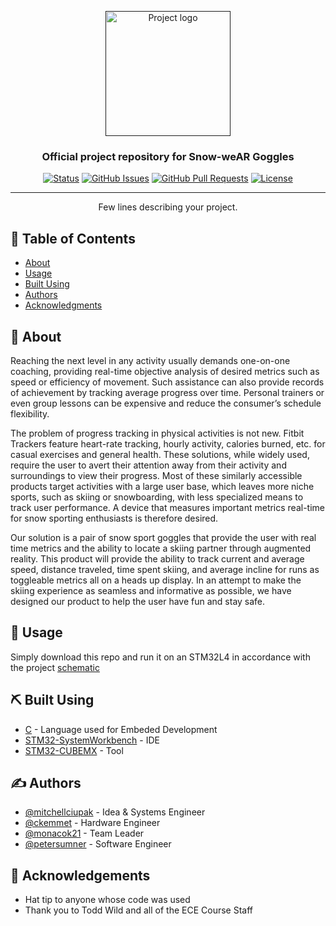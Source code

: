 <p align="center">
  <a href="" rel="noopener">
 <img width=200px height=200px src="https://i.imgur.com/6wj0hh6.jpg" alt="Project logo"></a>
</p>

<h3 align="center">Official project repository for Snow-weAR Goggles</h3>

<div align="center">

  [![Status](https://img.shields.io/badge/status-active-success.svg)]() 
  [![GitHub Issues](https://img.shields.io/github/issues/ECE477/Snow-weAR-Goggles.svg)](https://github.com/ECE477/Snow-weAR-Goggles/issues)
  [![GitHub Pull Requests](https://img.shields.io/github/issues-pr/ECE477/Snow-weAR-Goggles.svg)](https://github.com/ECE477/Snow-weAR-Goggles/pulls)
  [![License](https://img.shields.io/badge/license-MIT-blue.svg)](/LICENSE)

</div>

---

<p align="center"> Few lines describing your project.
    <br> 
</p>

## 📝 Table of Contents
- [About](#about)
- [Usage](#usage)
- [Built Using](#built_using)
- [Authors](#authors)
- [Acknowledgments](#acknowledgement)

## 🧐 About <a name = "about"></a>
Reaching the next level in any activity usually demands one-on-one coaching, providing real-time objective analysis of desired metrics such as speed or efficiency of movement. Such assistance can also provide records of achievement by tracking average progress over time. Personal trainers or even group lessons can be expensive and reduce the consumer’s schedule flexibility.

The problem of progress tracking in physical activities is not new. Fitbit Trackers feature heart-rate tracking, hourly activity, calories burned, etc. for casual exercises and general health. These solutions, while widely used, require the user to avert their attention away from their activity and surroundings to view their progress. Most of these similarly accessible products target activities with a large user base, which leaves more niche sports, such as skiing or snowboarding, with less specialized means to track user performance. A device that measures important metrics real-time for snow sporting enthusiasts is therefore desired.

Our solution is a pair of snow sport goggles that provide the user with real time metrics and the ability to locate a skiing partner through augmented reality. This product will provide the ability to track current and average speed, distance traveled, time spent skiing, and average incline for runs as toggleable metrics all on a heads up display. In an attempt to make the skiing experience as seamless and informative as possible, we have designed our product to help the user have fun and stay safe.

## 🎈 Usage <a name="usage"></a>
Simply download this repo and run it on an STM32L4 in accordance with the project [schematic](https://github.com/ECE477/Hardwear-Design)

## ⛏️ Built Using <a name = "built_using"></a>
- [C](https://en.wikipedia.org/wiki/The_C_Programming_Language) - Language used for Embeded Development
- [STM32-SystemWorkbench](https://www.st.com/en/development-tools/sw4stm32.html) - IDE
- [STM32-CUBEMX](https://www.st.com/en/development-tools/stm32cubeide.html) - Tool

## ✍️ Authors <a name = "authors"></a>
- [@mitchellciupak](https://github.com/mitchellciupak) - Idea & Systems Engineer
- [@ckemmet](https://github.com/ckemmet) - Hardware Engineer
- [@monacok21](https://github.com/monacok21) - Team Leader
- [@petersumner](https://github.com/petersumner) - Software Engineer

## 🎉 Acknowledgements <a name = "acknowledgement"></a>
- Hat tip to anyone whose code was used
- Thank you to Todd Wild and all of the ECE Course Staff
